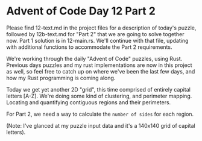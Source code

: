 # Advent of Code Day 12 Part 2

Please find 12-text.md in the project files for a description of today's puzzle,
followed by 12b-text.md for "Part 2" that we are going to solve together now.
Part 1 solution is in 12-main.rs. We'll continue with that file, updating with additional functions to accommodate the Part 2 requirements.

We're working through the daily "Advent of Code" puzzles, using Rust.
Previous days puzzles and my rust implementations are now in this project as well, so feel free to catch up on where we've been the last few days, and how my Rust programming is coming along.

Today we get yet another 2D "grid", this time comprised of entirely capital letters [A-Z].
We're doing some kind of clustering, and perimeter mapping. Locating and quantifying contiguous regions and their perimeters.

For Part 2, we need a way to calculate the `number of sides` for each region.

(Note: I've glanced at my puzzle input data and it's a 140x140 grid of capital letters).
